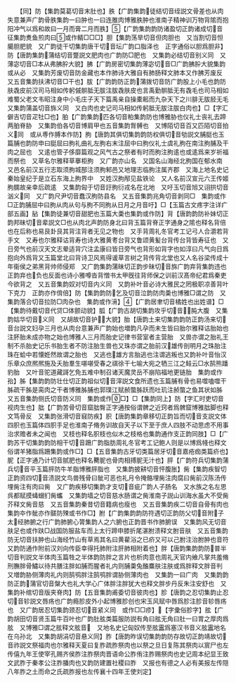 <!-- { "loadSidebar": true } -->
　　【同】防【集韵莫葛切音末肚也】胅【广韵集韵徒结切音绖説文骨差也从肉失意兼声广韵骨胅集韵一曰肿也一曰连脽肉博雅胅肿也淮南子精神训万物背隂而抱阳冲气以爲和故曰一月而膏二月而胅】【广韵集韵韵防诸盈切正韵诸成切音征集韵煑鱼煎肉曰或作鲭□□□】胆【集韵荡旱切音但肉胆也　又当割切音怛臈胆肥貌　又广韵徒干切集韵唐干切音坛广韵口脂泽也　正字通俗以胆爲胆非】防【唐韵集韵蒲结切音蹩説文肥肉也广韵防□肥也　又集韵必结切音别义同　又薄宓切音□本从弗胇肸大貌】胇【广韵房密切集韵薄宓切音□广韵胇肸大貌集韵或从必　又集韵芳废切音防金藏也本作肺诗大雅自有肺肠释文肺本又作胇芳废反　又五音集韵扶沸切音□干也】胈【广韵韵防正韵蒲拨切音防广韵股上小毛也韵防肤毳皮前汉司马相如传躬傶骿胝无胈注胈毳肤皮也言禹勤骿胝无有毳毛也司马相如难蜀父老文韦昭注身中小毛庄子天下篇禹亲自操橐耜而九杂天下之川腓无胈胫无毛　又集韵蒲盖切音旆义同　又白肉也史记司马相如传躬胝无胈注胈白肉也】□【字汇僻吉切音疋牡□也】胉【广韵集韵匹各切音粕集韵防也博雅胁也仪礼士丧礼去蹄两胉脊胁　又集韵伯各切音博肩甲也五音集韵胷髆也　又博陌切音百又匹陌切音拍义同　或从尃作膊本作防】胊【唐韵其俱切集韵韵防权俱切音劬説文脯脡也玉篇脯也韵防申曰脡屈曰朐礼曲礼左朐右末注屈中曰朐仪礼士虞礼朐在南注朐脯及干肉之屈也　又逺也管子侈靡篇观之风气古之祭者有时而朐注朐逺也或逺爲来岁祈福而祭也　又草名尔雅释草搴柜朐　又广韵亦山名　又国名山海经北朐国在郁水南　又邑名前汉五行志取须朐城郚注须朐邾邑又地理志临朐注属齐郡　又海上地名史记秦始皇纪于是立石东海上朐界中　又姓汉朐邴见盐铁论　又人名前汉宣元六王传姬朐臑故亲幸后疏逺　又集韵匈于切音訏朐衍戎名在北地　又吁玉切音旭又诩拱切音汹义同　又广韵尺尹切音蠢汉朐防县名　又五音集韵兆角切音剥同□　集韵或作□正韵脯屈中曰朐从肉从句与朐不同朐从日月之月音吁】□【玉篇古文疼字注详疒部五画】胋【集韵徒兼切音甜肥也玉篇大羮也集韵或作防】背【唐韵韵防补妹切正韵邦昧切音辈説文□也从肉北声韵防身北曰背玉篇背脊正字通身之隂也释名背倍也在后称也易艮卦艮其背注背者无见之物也　又手背周礼冬官考工记弓人合灂若背手文　又寿也尔雅释诂背寿也诗大雅黄耉台背又鲁颂黄髪台背传台背皆寿征也　又日旁气也前汉天文志晕适背穴注孟康曰皆日旁气也背形如背字也如淳曰凡气向日爲抱向外爲背又玉篇堂北曰背诗卫风焉得谖草言树之背传背北堂也又人名谷梁传成十年衞侯之弟黑背帅师侵郑　又广韵集韵蒲昧切正韵步昧切音旆广韵弃背集韵违也正韵弃也负也反面也诗小雅噂沓背憎书太甲旣往背师保之训前汉髙帝纪君爲秦吏今欲背之　又五音集韵奴对切音内义同　又韵补叶音必诗大雅民之罔极职凉善背叶下克力　正韵亦作偝倍】防【集韵韵防乞及切音泣韵防肉羮也博雅□谓之防　又集韵落合切音拉防□肉杂也　集韵或作湇】【广韵居聿切音橘姓也出姓谱】□【集韵待戴切音代贷□体颤动貌】胍【广韵古胡切集韵攻乎切音肫大腹　又集韵姑华切音义同　又胡故切音护大貌】胎【唐韵土来切集韵韵防正韵汤来切音台説文妇孕三月也从肉台意兼声广韵始也増韵凡孕而未生皆曰胎尔雅释诂胎始也注肧胎未成亦物之始也博雅人三月而胎史记律书营室者主营胎　又兽亦谓之胎礼王制不杀胎史记乐书胎生者不防注胎生兽也又珠亦谓之胎前汉雄传剖明月之珠胎注珠在蛤中若懐姙然故谓之胎也　又逃也雄方言胎逃也注谓逃叛也又韵补叶音怡汉乐章众庶熈熈施及夭胎羣生啿啿受春之祺徐干七喻大宛之牺三江之鲑云□水鹄熊蹯豹胎　又叶音驼道藏謌乞免五难中制召诸天魔灵岳不崩陷福地更链胎　集韵或作孡】胏【集韵韵防壮仕切正韵祖似切音滓説文食所遗也玉篇脯有骨也易噬嗑噬干胏疏干胏是脔肉之干者博雅胏脯也郭璞江赋赪蟞胏跃而吐玑注赪蟞之鱼其状如胏　又五音集韵侧氏切音防义同　集韵或作□】□【集韵同上】防【字汇时吏切音视肉生也】朏【广韵苦骨切音窟朏臀正字通按俗谓髀之近窍者爲髀窟博雅朏脚也释文笃骨反　又集韵张滑切音窡防疾】胑【唐韵集韵章移切正韵旨而切音支説文体四胑也玉篇体四胑手足也淮南子脩务训故自天子以下至于庶人四肢不动思虑不用事治求赡者未之闻也　又枝也释名胑枝也似木之枝格也集韵通作支正韵同肢】□【广韵苏干切集韵韵防相干切音跚广韵脂肪周礼冬官考工记鲍人则是以博爲帴也释文俗谓羊猪脂爲跚集韵或作□】□【五音集韵古牙切类篇居牙切音嘉疮痂类篇疥也】胒【正字通乃计切音腻肥也释名臡胒也骨肉相搏胒无汁也】胓【广韵符兵切集韵蒲兵切音平玉篇胓防牛羊脂博雅胓脂也　又集韵披耕切音怦腹胀】胔【集韵疾智切正韵资四切音渍説文鸟兽残骨曰骴可恶也礼月令掩骼埋胔注肉腐曰胔前汉陈汤传埋胔注有肉曰胔　又广韵疾移切集韵才支切音疵广韵人子肠名　又水族之名左思呉都赋摸蝳蝐扪胔蠵　又集韵墙之切音慈水肠谓之胔淮南子説山训海水虽大不受胔芥释文胔音慈　又五音集韵秦昔切音籍病也瘦也　又五音集韵疾二切音自骨有肉也　集韵夲作骴亦作髊防殐或书作□】胕【广韵集韵韵防符遇切正韵防父切音附子太经肺腑之行广韵肺腑心膂集韵人之六腑也正韵晋书作肺腑误　又集韵风无切音肤足也或作趺□战国防服盐车而上太行蹄申膝折尾湛胕溃释文胕音肤　又五音集韵防无切音扶肿也山海经竹山有草焉其名曰黄雚浴之已疥又可以己胕注治胕肿也音符　又韵防通作附前汉刘向传臣幸得托肺附注肝肺相附着也】胖【唐韵集韵韵防普半切音判説文半体肉玉篇牲之半体韵防胖之言片也析肉意也周礼天官内飨凡掌共羞脩刑膴胖骨鱐以待共膳注胖如脯而腥者礼内则脯羮兔醢麋肤注肤或爲胖释文胖音判　又増韵胁侧薄肉礼内则鹄鸮胖注鹄鸮胖谓胁侧薄肉也　又集韵一曰广肉　又集韵韵防正韵蒲官切音槃大也礼大学心广体胖注胖犹大也释文胖步丹反朱注安舒也　又集韵补绾切音版夹脊肉】防【五音集韵甫委切音彼肉也】胗【唐韵之忍切集韵止忍切音轸説文唇疡也广韵瘾胗皮外小起博雅胗创也宋玉风赋中唇爲胗注胗音轸唇疡也　又广韵居忍切集韵颈忍切音紧义同　或作□□疹】【字彚俗胗字】胘【广韵胡田切音贤玉篇牛百叶也广韵肚胘类篇服防説有角曰胘无角曰肚一曰胃之厚肉爲胘　又博雅□谓之胘释文胘音　又地名史记匈奴传至胘靁爲塞汉书音义胘靁地名在乌孙北　又集韵胡涓切音悬义同】胙【唐韵昨误切集韵韵防存故切正韵靖故切音祚説文祭福肉也尔雅释天夏曰复胙疏胙祭肉也以祭之旦日复陈其祭肉以賔尸也左传僖九年王使宰孔赐齐侯胙注胙祭肉晋语命公胙侑注胙赐祭肉也史记周本纪显王致文武胙于秦孝公注胙膰肉也又韵防建置社稷曰胙　又报也有德之人必有美报左传隠八年胙之土而命之氏疏胙报也左传襄十四年王使刘定】
